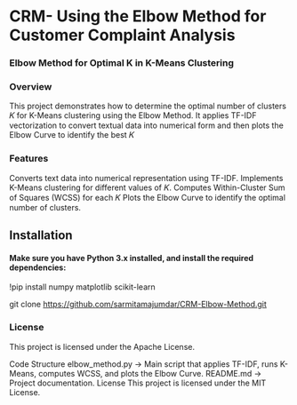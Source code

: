 # CRM- Using the Elbow Method for Customer Complaint Analysis

### Elbow Method for Optimal K in K-Means Clustering
### Overview
This project demonstrates how to determine the optimal number of clusters 𝐾
for K-Means clustering using the Elbow Method. It applies TF-IDF vectorization to convert textual data into numerical form and then plots the Elbow Curve to identify the best 𝐾

### Features
Converts text data into numerical representation using TF-IDF.
Implements K-Means clustering for different values of 𝐾.
Computes Within-Cluster Sum of Squares (WCSS) for each 𝐾 
Plots the Elbow Curve to identify the optimal number of clusters.


## Installation
#### Make sure you have Python 3.x installed, and install the required dependencies:
!pip install numpy matplotlib scikit-learn

git clone https://github.com/sarmitamajumdar/CRM-Elbow-Method.git


### License
This project is licensed under the Apache License.






Code Structure
elbow_method.py → Main script that applies TF-IDF, runs K-Means, computes WCSS, and plots the Elbow Curve.
README.md → Project documentation.
License
This project is licensed under the MIT License.
